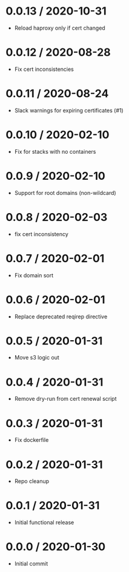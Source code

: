 
0.0.13 / 2020-10-31
==================

  * Reload haproxy only if cert changed

0.0.12 / 2020-08-28
===================

  * Fix cert inconsistencies

0.0.11 / 2020-08-24
===================

  * Slack warnings for expiring certificates (#1)

0.0.10 / 2020-02-10
===================

  * Fix for stacks with no containers

0.0.9 / 2020-02-10
==================

  * Support for root domains (non-wildcard)

0.0.8 / 2020-02-03
==================

  * fix cert inconsistency

0.0.7 / 2020-02-01
==================

  * Fix domain sort

0.0.6 / 2020-02-01
==================

  * Replace deprecated reqirep directive

0.0.5 / 2020-01-31
==================

  * Move s3 logic out

0.0.4 / 2020-01-31
==================

  * Remove dry-run from cert renewal script

0.0.3 / 2020-01-31
==================

  * Fix dockerfile

0.0.2 / 2020-01-31
==================

  * Repo cleanup

0.0.1 / 2020-01-31
==================

  * Initial functional release

0.0.0 / 2020-01-30
==================

  * Initial commit

